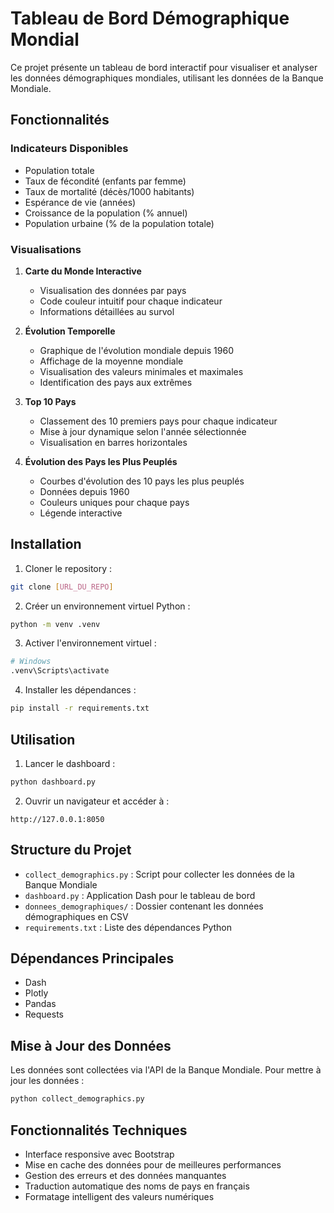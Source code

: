 # Tableau de Bord Démographique Mondial

Ce projet présente un tableau de bord interactif pour visualiser et analyser les données démographiques mondiales, utilisant les données de la Banque Mondiale.

## Fonctionnalités

### Indicateurs Disponibles
- Population totale
- Taux de fécondité (enfants par femme)
- Taux de mortalité (décès/1000 habitants)
- Espérance de vie (années)
- Croissance de la population (% annuel)
- Population urbaine (% de la population totale)

### Visualisations
1. **Carte du Monde Interactive**
   - Visualisation des données par pays
   - Code couleur intuitif pour chaque indicateur
   - Informations détaillées au survol

2. **Évolution Temporelle**
   - Graphique de l'évolution mondiale depuis 1960
   - Affichage de la moyenne mondiale
   - Visualisation des valeurs minimales et maximales
   - Identification des pays aux extrêmes

3. **Top 10 Pays**
   - Classement des 10 premiers pays pour chaque indicateur
   - Mise à jour dynamique selon l'année sélectionnée
   - Visualisation en barres horizontales

4. **Évolution des Pays les Plus Peuplés**
   - Courbes d'évolution des 10 pays les plus peuplés
   - Données depuis 1960
   - Couleurs uniques pour chaque pays
   - Légende interactive

## Installation

1. Cloner le repository :
```bash
git clone [URL_DU_REPO]
```

2. Créer un environnement virtuel Python :
```bash
python -m venv .venv
```

3. Activer l'environnement virtuel :
```bash
# Windows
.venv\Scripts\activate
```

4. Installer les dépendances :
```bash
pip install -r requirements.txt
```

## Utilisation

1. Lancer le dashboard :
```bash
python dashboard.py
```

2. Ouvrir un navigateur et accéder à :
```
http://127.0.0.1:8050
```

## Structure du Projet

- `collect_demographics.py` : Script pour collecter les données de la Banque Mondiale
- `dashboard.py` : Application Dash pour le tableau de bord
- `donnees_demographiques/` : Dossier contenant les données démographiques en CSV
- `requirements.txt` : Liste des dépendances Python

## Dépendances Principales

- Dash
- Plotly
- Pandas
- Requests

## Mise à Jour des Données

Les données sont collectées via l'API de la Banque Mondiale. Pour mettre à jour les données :

```bash
python collect_demographics.py
```

## Fonctionnalités Techniques

- Interface responsive avec Bootstrap
- Mise en cache des données pour de meilleures performances
- Gestion des erreurs et des données manquantes
- Traduction automatique des noms de pays en français
- Formatage intelligent des valeurs numériques
